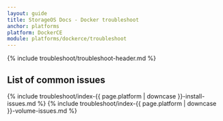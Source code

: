 ```yaml
---
layout: guide
title: StorageOS Docs - Docker troubleshoot
anchor: platforms
platform: DockerCE
module: platforms/dockerce/troubleshoot
---
```


{% include troubleshoot/troubleshoot-header.md %}

## List of common issues

{% include troubleshoot/index-{{ page.platform | downcase }}-install-issues.md %}
{% include troubleshoot/index-{{ page.platform | downcase }}-volume-issues.md %}

